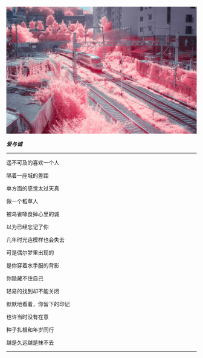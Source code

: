 ![](https://raw.githubusercontent.com/wuhhhh/picGo/master/D%3A%5CtestArea%5Cimglistwallhaven-p8p35j.jpg)

***爱与诚***

---

遥不可及的喜欢一个人

隔着一座城的差距

单方面的感觉太过天真

做一个稻草人

被鸟雀啄食掉心里的诚

以为已经忘记了你

几年时光连模样也会失去

可是偶尔梦里出现的

是你穿着水手服的背影

你隐藏不住自己

轻易的找到却不能关闭

默默地看着，你留下的印记

也许当时没有在意

种子扎根和年岁同行

越是久远越是抹不去

---